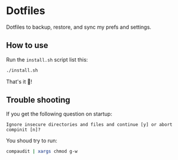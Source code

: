 # Dotfiles

Dotfiles to backup, restore, and sync my prefs and settings.

## How to use

Run the `install.sh` script list this:

```sh
./install.sh
```

That's it 🚀!

## Trouble shooting

If you get the following question on startup:

```
Ignore insecure directories and files and continue [y] or abort compinit [n]?
```

You shoud try to run:

```sh
compaudit | xargs chmod g-w
```